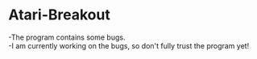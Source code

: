 # Atari-Breakout

-The program contains some bugs. </br>
-I am currently working on the bugs, so don't fully trust the program yet!
